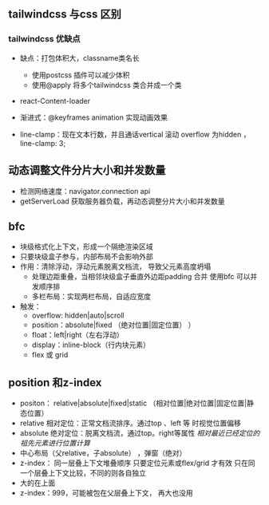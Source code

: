 ## tailwindcss 与css 区别
### tailwindcss 优缺点
- 缺点：打包体积大，classname类名长
  - 使用postcss 插件可以减少体积
  - 使用@apply 将多个tailwindcss 类合并成一个类

- react-Content-loader
- 渐进式：@keyframes animation 实现动画效果
- line-clamp：现在文本行数，并且通话vertical 滚动
  overflow 为hidden  ，line-clamp: 3;

## 动态调整文件分片大小和并发数量
- 检测网络速度：navigator.connection api
- getServerLoad 获取服务器负载，再动态调整分片大小和并发数量

## bfc
- 块级格式化上下文，形成一个隔绝渲染区域
- 只要块级盒子参与，内部布局不会影响外部
- 作用：清除浮动，浮动元素脱离文档流，
  导致父元素高度坍塌
  - 处理边距重叠，当相邻块级盒子垂直外边距padding 合并
    使用bfc 可以并发顺序排
  - 多栏布局：实现两栏布局，自适应宽度
- 触发：
  - overflow: hidden|auto|scroll
  - position：absolute|fixed （绝对位置|固定位置）
）
  - float：left|right（左右浮动）
  - display：inline-block（行内块元素）
  - flex 或 grid 

## position 和z-index
- positon： relative|absolute|fixed|static （相对位置|绝对位置|固定位置|静态位置）
- relative 相对定位：正常文档流排序。通过top 、left 等 时视觉位置偏移
- absolute 绝对定位：脱离文档流，通过top。right等属性
  *相对最近已经定位的祖先元素进行位置计算*
- 中心布局（父relative，子absolute）
，弹窗（绝对）
- z-index： 同一层叠上下文堆叠顺序
  只要定位元素或flex/grid 才有效
  只在同一个层叠上下文比较，不同的则各自独立
- 大的在上面
- z-index：999，可能被包在父层叠上下文，
  再大也没用
